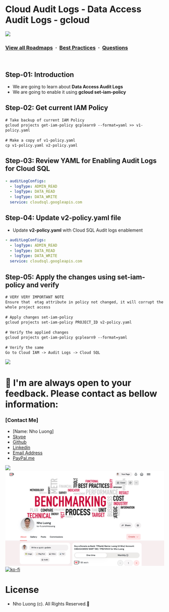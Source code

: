 # Cloud Audit Logs - Data Access Audit Logs - gcloud

![](https://i.imgur.com/waxVImv.png)
### [View all Roadmaps](https://github.com/nholuongut/all-roadmaps) &nbsp;&middot;&nbsp; [Best Practices](https://github.com/nholuongut/all-roadmaps/blob/main/public/best-practices/) &nbsp;&middot;&nbsp; [Questions](https://www.linkedin.com/in/nholuong/)
<br/>

## Step-01: Introduction
- We are going to learn about **Data Access Audit Logs**
- We are going to enable it using **gcloud set-iam-policy**

## Step-02: Get current IAM Policy
```t
# Take backup of current IAM Policy
gcloud projects get-iam-policy gcplearn9 --format=yaml >> v1-policy.yaml

# Make a copy of v1-policy.yaml
cp v1-policy.yaml v2-policy.yaml
```

## Step-03: Review YAML for Enabling Audit Logs for Cloud SQL
```yaml
- auditLogConfigs:
  - logType: ADMIN_READ
  - logType: DATA_READ
  - logType: DATA_WRITE
  service: cloudsql.googleapis.com
```

## Step-04: Update v2-policy.yaml file 
- Update **v2-policy.yaml** with Cloud SQL Audit logs enablement
```yaml
- auditLogConfigs:
  - logType: ADMIN_READ
  - logType: DATA_READ
  - logType: DATA_WRITE
  service: cloudsql.googleapis.com
```

## Step-05: Apply the changes using set-iam-policy and verify
```t
# VERY VERY IMPORTANT NOTE
Ensure that  etag attribute in policy not changed, it will corrupt the whole project access

# Apply changes set-iam-policy
gcloud projects set-iam-policy PROJECT_ID v2-policy.yaml

# Verify the applied changes
gcloud projects get-iam-policy gcplearn9 --format=yaml 

# Verify the same 
Go to Cloud IAM -> Audit Logs -> Cloud SQL
```

![](https://i.i/Users/nholu/Documents/Donate.png/Users/nholu/Documents/Donate.pngmgur.com/waxVImv.png)
# 🚀 I'm are always open to your feedback.  Please contact as bellow information:
### [Contact Me]
* [Name: Nho Luong]
* [Skype](luongutnho_skype)
* [Github](https://github.com/nholuongut/)
* [Linkedin](https://www.linkedin.com/in/nholuong/)
* [Email Address](luongutnho@hotmail.com)
* [PayPal.me](https://www.paypal.com/paypalme/nholuongut)

![](https://i.imgur.com/waxVImv.png)
![](Donate.png)
[![ko-fi](https://ko-fi.com/img/githubbutton_sm.svg)](https://ko-fi.com/nholuong)

# License
* Nho Luong (c). All Rights Reserved.🌟


